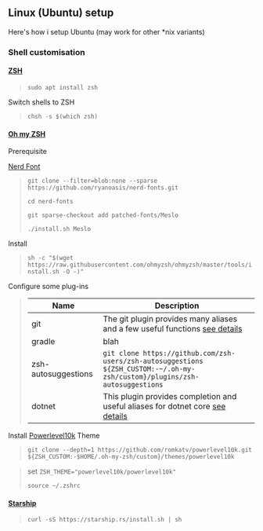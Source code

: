 ## Linux (Ubuntu) setup

Here's how i setup Ubuntu (may work for other *nix variants)

### Shell customisation

#### [ZSH](https://zsh.sourceforge.io/Guide/zshguide.html) 

> ``sudo apt install zsh``

 Switch shells to ZSH

> ``chsh -s $(which zsh)``

#### [Oh my ZSH](https://ohmyz.sh/) 

Prerequisite

[Nerd Font](https://github.com/ryanoasis/nerd-fonts#patched-fonts)

>``git clone --filter=blob:none --sparse  https://github.com/ryanoasis/nerd-fonts.git``
>
>``cd nerd-fonts``
>
>``git sparse-checkout add patched-fonts/Meslo``
>
>``./install.sh Meslo``

Install

> ``sh -c "$(wget https://raw.githubusercontent.com/ohmyzsh/ohmyzsh/master/tools/install.sh -O -)"``

Configure some plug-ins

> | Name | Description |
> |-----|-----|
> | git | The git plugin provides many aliases and a few useful functions [see details](https://github.com/xianmin/oh-my-zsh/blob/master/plugins/git/README.md) |
> | gradle | blah |
> | zsh-autosuggestions | ``git clone https://github.com/zsh-users/zsh-autosuggestions ${ZSH_CUSTOM:-~/.oh-my-zsh/custom}/plugins/zsh-autosuggestions`` |
> | dotnet | This plugin provides completion and useful aliases for dotnet core [see details](https://github.com/xianmin/oh-my-zsh/blob/master/plugins/dotnet/README.md) |

Install [Powerlevel10k](https://github.com/romkatv/powerlevel10k) Theme

>``git clone --depth=1 https://github.com/romkatv/powerlevel10k.git ${ZSH_CUSTOM:-$HOME/.oh-my-zsh/custom}/themes/powerlevel10k``

> set ``ZSH_THEME="powerlevel10k/powerlevel10k"``
>
> ``source ~/.zshrc``

#### [Starship](https://starship.rs/)

> ``curl -sS https://starship.rs/install.sh | sh``


